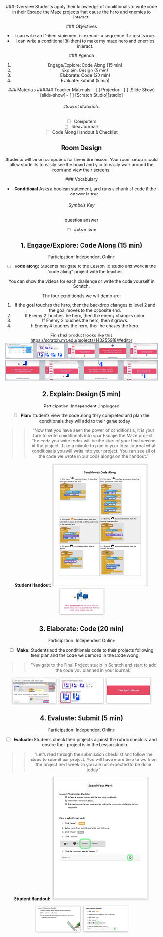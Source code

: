 <header class='header' title='Write Conditionals 2' subtitle='Lesson 17'/>

<notable>
<iconp src='/icons/activity.png'>### Overview</iconp>
Students apply their knowledge of conditionals to write code in their Escape the Maze projects that cause the hero and enemies to interact.

<iconp src='/icons/objectives.png'>### Objectives</iconp>
- I can write an if-then statement to execute a sequence if a test is true.
- I can write a conditional (if-then) to make my maze hero and enemies interact.

<iconp src='/icons/agenda.png'>### Agenda</iconp>
1. Engage/Explore: Code Along (15 min)
1. Explain: Design (5 min)
1. Elaborate: Code (20 min)
1. Evaluate: Submit (5 min)

<note>
<iconp src='/icons/materials.png'>### Materials</iconp>
###### Teacher Materials:
- [ ] Projector
- [ ] [Slide Show][slide-show]
- [ ] [Scratch Studio][studio]

###### Student Materials:
- [ ] Computers
- [ ] Idea Journals
- [ ] Code Along Handout & Checklist

</note>

## Room Design
Students will be on computers for the entire lesson. Your room setup should allow students to easily see the board and you to easily walk around the room and view their screens.

<note>

<iconp src='/icons/vocab.png'>### Vocabulary</iconp>

- **Conditional** Asks a boolean statement, and runs a chunk of code if the answer is true.

</note>

###### Symbols Key

<iconp ml='1.65em' type='question'>question</iconp>
<iconp ml='1.65em' type='answer'>answer</iconp>
- [ ] action item


<pagebreak/>

## 1. Engage/Explore: Code Along (15 min)
Participation: Independent Online

- [ ] **Code along:** Students navigate to the Lesson 16 studio and work in the “code along” project with the teacher.

<note type="tip">You can show the videos for each challenge or write the code yourself in Scratch.</note>

The four conditionals we will demo are:

1. If the goal touches the hero, then the backdrop changes to level 2 and the goal moves to the opposite end.
1. If Enemy 2 touches the hero, then the enemy changes color.
1. If Enemy 3 touches the hero, then it grows.
1. If Enemy 4 touches the hero, then he chases the hero.

Finished product looks like this https://scratch.mit.edu/projects/143255918/#editor
<br/>
![Slides-codealong1](./images/codealong1.jpeg)
![Slides-codealong2](./images/codealong2.jpeg)

## 2. Explain: Design (5 min)
Participation: Independent Unplugged

- [ ] **Plan:** students view the code along they completed and plan the conditionals they will add to their game today.

> > “Now that you have seen the power of conditionals, it is your turn to write conditionals into your Escape the Maze project. The code you write today will be the start of your final version of the project. Take a minute to plan in your Idea Journal what conditionals you will write into your project. You can see all of the code we wrote in our code alongs on the handout.”

**Student Handout:**
![Handout1](./images/Handout1.jpeg)
<note>![Slides-design](./images/plan.jpeg)</note>

## 3. Elaborate: Code (20 min)
Participation: Independent Online

- [ ] **Make:** Students add the conditionals code to their projects following their plan and the code we demoed in the Code Along.

> > “Navigate to the Final Project studio in Scratch and start to add the code you planned in your journal.”

<note>![Slides-code1](./images/Code1.jpeg)
![Slides-code2](./images/Code2.jpeg)
![Slides-code3](./images/Code3.jpeg)
</note>

## 4. Evaluate: Submit (5 min)
Participation: Independent Online

- [ ] **Evaluate:** Students check their projects against the rubric checklist and ensure their project is in the Lesson studio.

> > “Let’s read through the submission checklist and follow the steps to submit our project. You will have more time to work on the project next week so you are not expected to be done today.”

**Student Handout:**
![Handout2](./images/Handout2.jpeg)

<note>![Slides-submit1](./images/submit1.jpeg)
![Slides-submit2](./images/submit2.jpeg)
</note>

</notable>

[slide-show]: https://drive.google.com/file/d/0B2wBzr9vcXjPSkdTbThzcmQzRTQ/view?usp=sharing
[studio]: https://scratch.mit.edu/studios/3755751/
